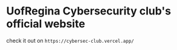 # UofRegina Cybersecurity club's official website
check it out on `https://cybersec-club.vercel.app/`
